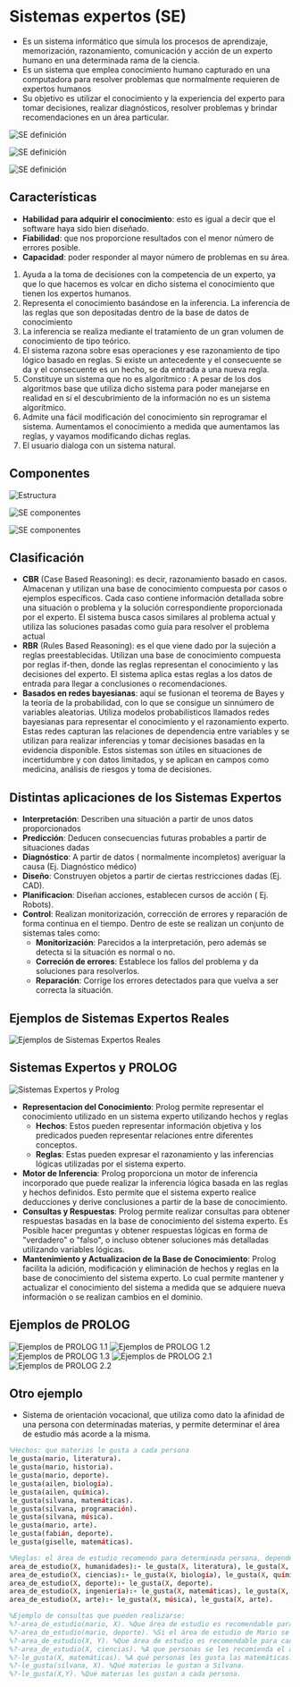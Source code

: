 # Sistemas expertos (SE)

* Es un sistema informático que simula los procesos de aprendizaje, memorización, razonamiento, comunicación y acción de un experto humano en una determinada rama de la ciencia.
* Es un sistema que emplea conocimiento humano capturado en una computadora para resolver problemas que normalmente requieren de expertos humanos
* Su objetivo es utilizar el conocimiento y la experiencia del experto para tomar decisiones, realizar diagnósticos, resolver problemas y brindar recomendaciones en un área particular.

![SE definición](img/se-definicion1.jpg)

![SE definición](img/se-definicion2.jpg)

![SE definición](img/se-definicion3.png)

## Características

* **Habilidad para adquirir el conocimiento**: esto es igual a decir que el software haya sido bien diseñado.
* **Fiabilidad**: que nos proporcione resultados con el menor número de errores posible.
* **Capacidad**: poder responder al mayor número de problemas en su área.

1. Ayuda a la toma de decisiones con la competencia de un experto, ya que lo que hacemos es volcar en dicho sistema el conocimiento que tienen los expertos humanos.
1. Representa el conocimiento basándose en la inferencia. La inferencia de las reglas que son depositadas dentro de la base de datos de conocimiento
1. La inferencia se realiza mediante el tratamiento de un gran volumen de conocimiento de tipo teórico.
1. El sistema razona sobre esas operaciones y ese razonamiento de tipo lógico basado en reglas. Si existe un antecedente y el consecuente se da y el consecuente es un hecho, se da entrada a una nueva regla.
1. Constituye un sistema que no es algorítmico : A pesar de los dos algoritmos base que utiliza dicho sistema para poder manejarse en realidad en sí el descubrimiento de la información no es un sistema algorítmico.
1. Admite una fácil modificación del conocimiento sin reprogramar el sistema. Aumentamos el conocimiento a medida que aumentamos las reglas, y vayamos modificando dichas reglas.
1. El usuario dialoga con un sistema natural.

## Componentes

![Estructura](img/estructura.png)

![SE componentes](img/se-componentes.jpg)

![SE componentes](img/se-componentes2.png)

## Clasificación

* **CBR** (Case Based Reasoning): es decir, razonamiento basado en casos. Almacenan y utilizan una base de conocimiento compuesta por casos o ejemplos específicos. Cada caso contiene información detallada sobre una situación o problema y la solución correspondiente proporcionada por el experto. El sistema busca casos similares al problema actual y utiliza las soluciones pasadas como guía para resolver el problema actual
* **RBR** (Rules Based Reasoning): es el que viene dado por la sujeción a reglas preestablecidas. Utilizan una base de conocimiento compuesta por reglas if-then, donde las reglas representan el conocimiento y las decisiones del experto. El sistema aplica estas reglas a los datos de entrada para llegar a conclusiones o recomendaciones.
* **Basados en redes bayesianas**: aquí se fusionan el teorema de Bayes y la teoría de la probabilidad, con lo que se consigue un sinnúmero de variables aleatorias. Utiliza modelos probabilísticos llamados redes bayesianas para representar el conocimiento y el razonamiento experto. Estas redes capturan las relaciones de dependencia entre variables y se utilizan para realizar inferencias y tomar decisiones basadas en la evidencia disponible. Estos sistemas son útiles en situaciones de incertidumbre y con datos limitados, y se aplican en campos como medicina, análisis de riesgos y toma de decisiones.

## Distintas aplicaciones de los Sistemas Expertos

* **Interpretación**: Describen una situación a partir de unos datos proporcionados
* **Predicción**: Deducen consecuencias futuras probables a partir de situaciones dadas
* **Diagnóstico**: A partir de datos ( normalmente incompletos) averiguar la causa (Ej. Diagnóstico médico)
* **Diseño**: Construyen objetos a partir de ciertas restricciones dadas (Ej. CAD).
* **Planificacion**: Diseñan acciones, establecen cursos de acción ( Ej. Robots).
* **Control**: Realizan monitorización, corrección de errores y reparación de forma continua en el tiempo. Dentro de este se realizan un conjunto de sistemas tales como:
  * **Monitorización**: Parecidos a la interpretación, pero además se detecta si la situación es normal o no.
  * **Correción de errores**: Establece los fallos del problema y da soluciones para resolverlos.
  * **Reparación**: Corrige los errores detectados para que vuelva a ser correcta la situación.

## Ejemplos de Sistemas Expertos Reales

![Ejemplos de Sistemas Expertos Reales](img/se-ejemplos-reales.png)

## Sistemas Expertos y PROLOG

![Sistemas Expertos y Prolog](img/se-prolog.png)

* **Representacion del Conocimiento**: Prolog permite representar el conocimiento utilizado en un sistema experto utilizando hechos y reglas
  * **Hechos**:  Estos pueden representar información objetiva y los predicados pueden representar relaciones entre diferentes conceptos.
  * **Reglas**: Estas pueden expresar el razonamiento y las inferencias lógicas utilizadas por el sistema experto.
* **Motor de Inferencia**: Prolog proporciona un motor de inferencia incorporado que puede realizar la inferencia lógica basada en las reglas y hechos definidos. Esto permite que el sistema experto realice deducciones y derive conclusiones a partir de la base de conocimiento.
* **Consultas y Respuestas**: Prolog permite realizar consultas para obtener respuestas basadas en la base de conocimiento del sistema experto. Es Posible hacer preguntas y obtener respuestas lógicas en forma de "verdadero" o "falso", o incluso obtener soluciones más detalladas utilizando variables lógicas.
* **Mantenimiento y Actualizacion de la Base de Conocimiento**: Prolog facilita la adición, modificación y eliminación de hechos y reglas en la base de conocimiento del sistema experto. Lo cual permite mantener y actualizar el conocimiento del sistema a medida que se adquiere nueva información o se realizan cambios en el dominio.

## Ejemplos de PROLOG

![Ejemplos de PROLOG 1.1](img/se-ejemplo1-1.png)
![Ejemplos de PROLOG 1.2](img/se-ejemplo1-2.png)
![Ejemplos de PROLOG 1.3](img/se-ejemplo1-3.png)
![Ejemplos de PROLOG 2.1](img/se-ejemplo2-1.png)
![Ejemplos de PROLOG 2.2](img/se-ejemplo2-2.png)

## Otro ejemplo

* Sistema de orientación vocacional, que utiliza como dato la afinidad de una persona con determinadas materias, y permite determinar el área de estudio más acorde a la misma.

```prolog
%Hechos: que materias le gusta a cada persona
le_gusta(mario, literatura).
le_gusta(mario, historia).
le_gusta(mario, deporte).
le_gusta(ailen, biología).
le_gusta(ailen, química).
le_gusta(silvana, matemáticas).
le_gusta(silvana, programación).
le_gusta(silvana, música).
le_gusta(mario, arte).
le_gusta(fabián, deporte).
le_gusta(giselle, matemáticas).

%Reglas: el área de estudio recomendo para determinada persona, depende de las materias que le guste. 
area_de_estudio(X, humanidades):- le_gusta(X, literatura), le_gusta(X, historia).
area_de_estudio(X, ciencias):- le_gusta(X, biología), le_gusta(X, química).
area_de_estudio(X, deporte):- le_gusta(X, deporte).
area_de_estudio(X, ingeniería):- le_gusta(X, matemáticas), le_gusta(X, programación); le_gusta(X, matemáticas).
area_de_estudio(X, arte):- le_gusta(X, música), le_gusta(X, arte).

%Ejemplo de consultas que pueden realizarse:
%?-area_de_estudio(mario, X). %Que área de estudio es recomendable para mario.
%?-area_de_estudio(mario, deporte). %Si el área de estudio de Mario se correspone con el deporte.
%?-area_de_estudio(X, Y). %Que área de estudio es recomendable para cada persona.
%?-area_de_estudio(X, ciencias). %A que personas se les recomienda el área de estudio Ciencias.
%?-le_gusta(X, matemáticas). %A qué personas les gusta las matemáticas.
%?-le_gusta(silvana, X). %Qué materias le gustan a Silvana.
%?-le_gusta(X,Y). %Qué materias les gustan a cada persona.

```

